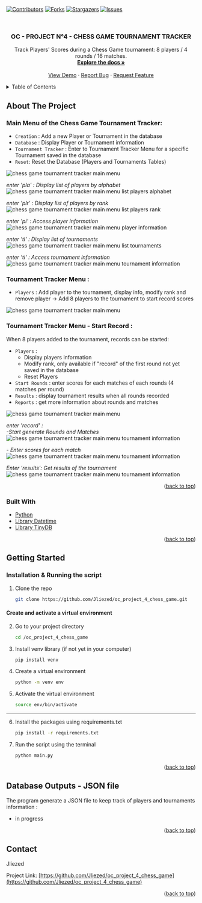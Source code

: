 <div id="top"></div>

<!-- PROJECT SHIELDS -->
<!--
*** I'm using markdown "reference style" links for readability.
*** Reference links are enclosed in brackets [ ] instead of parentheses ( ).
*** See the bottom of this document for the declaration of the reference variables
*** for contributors-url, forks-url, etc. This is an optional, concise syntax you may use.
*** https://www.markdownguide.org/basic-syntax/#reference-style-links
-->
[![Contributors][contributors-shield]][contributors-url]
[![Forks][forks-shield]][forks-url]
[![Stargazers][stars-shield]][stars-url]
[![Issues][issues-shield]][issues-url]



<!-- PROJECT LOGO -->
<br />
<div align="center">

<h3 align="center">OC - PROJECT N°4 - CHESS GAME TOURNAMENT TRACKER</h3>

  <p align="center">
    Track Players' Scores during a Chess Game tournament: 8 players / 4 rounds / 16 matches.
    <br/>
    <a href="https://github.com/Jliezed/oc_project_2_BookToScrape"><strong>Explore the docs »</strong></a>
    <br />
    <br />
    <a href="https://github.com/Jliezed/oc_project_2_BookToScrape">View Demo</a>
    ·
    <a href="https://github.com/Jliezed/oc_project_2_BookToScrape/issues">Report Bug</a>
    ·
    <a href="https://github.com/Jliezed/oc_project_2_BookToScrape/issues">Request Feature</a>
  </p>
</div>



<!-- TABLE OF CONTENTS -->
<details>
  <summary>Table of Contents</summary>
  <ol>
    <li>
      <a href="#about-the-project">About The Project</a>
      <ul>
        <li><a href="#built-with">Built With</a></li>
      </ul>
    </li>
    <li>
      <a href="#getting-started">Getting Started</a>
      <ul>
        <li><a href="#prerequisites">Prerequisites</a></li>
        <li><a href="#installation">Installation</a></li>
      </ul>
    </li>
    <li><a href="#outputs">Outputs</a></li>
    <li><a href="#contact">Contact</a></li>
    <li><a href="#acknowledgments">Acknowledgments</a></li>
  </ol>
</details>



<!-- ABOUT THE PROJECT -->
## About The Project

### Main Menu of the Chess Game Tournament Tracker:
- `Creation` : Add a new Player or Tournament in the database
- `Database` : Display Player or Tournament information
- `Tournament Tracker` : Enter to Tournament Tracker Menu for a specific Tournament saved in the database
- `Reset`: Reset the Database (Players and Tournaments Tables)

![chess game tournament tracker main menu](images/main_menu.png)


*enter 'pla' : Display list of players by alphabet*  
![chess game tournament tracker main menu list players alphabet](images/main_menu_pla.png)

*enter 'plr' : Display list of players by rank*  
![chess game tournament tracker main menu list players rank](images/main_menu_plr.png)

*enter 'pi' : Access player information*  
![chess game tournament tracker main menu player information](images/main_menu_pi.png)

*enter 'tl' : Display list of tournaments*  
![chess game tournament tracker main menu list tournaments](images/main_menu_tl.png)

*enter 'ti' : Access tournament information*  
![chess game tournament tracker main menu tournament information](images/main_menu_ti.png)


### Tournament Tracker Menu :
- `Players` : Add player to the tournament, display info, modify rank and remove player
-> Add 8 players to the tournament to start record scores

![chess game tournament tracker main menu](images/tracker_menu.png)


### Tournament Tracker Menu - Start Record : 
When 8 players added to the tournament, records can be started:
- `Players` : 
  - Display players information
  - Modify rank, only available if "record" of the first round not yet saved in the database
  - Reset Players
- `Start Rounds` : enter scores for each matches of each rounds (4 matches per round)
- `Results` : display tournament results when all rounds recorded
- `Reports` : get more information about rounds and matches


![chess game tournament tracker main menu](images/tracker_menu_8_players.png)



*enter 'record' :  
-Start generate Rounds and Matches*  
![chess game tournament tracker main menu tournament information](images/tracker_menu_8_players_record.png)

*- Enter scores for each match*  
![chess game tournament tracker main menu tournament information](images/tracker_menu_8_players_scores.png)

*Enter 'results': Get results of the tournament*  
![chess game tournament tracker main menu tournament information](images/tracker_menu_8_players_results.png)


<p align="right">(<a href="#top">back to top</a>)</p>



### Built With

* [Python](https://www.python.org/)
* [Library Datetime](https://docs.python.org/3/library/datetime.html)
* [Library TinyDB](https://tinydb.readthedocs.io/en/latest/)

<p align="right">(<a href="#top">back to top</a>)</p>



<!-- GETTING STARTED -->
## Getting Started

### Installation & Running the script

1. Clone the repo
   ```sh
   git clone https://github.com/Jliezed/oc_project_4_chess_game.git
   ```
#### Create and activate a virtual environment
2. Go to your project directory
   ```sh
   cd /oc_project_4_chess_game
   ```
3. Install venv library (if not yet in your computer)
   ```sh
   pip install venv
   ```
4. Create a virtual environment
   ```sh
   python -m venv env
   ```
5. Activate the virtual environment
   ```sh
   source env/bin/activate
   ```
---
6. Install the packages using requirements.txt
   ```sh
   pip install -r requirements.txt
   ```
7. Run the script using the terminal
   ```sh
   python main.py
   ```


<p align="right">(<a href="#top">back to top</a>)</p>



<!-- USAGE EXAMPLES -->
## Database Outputs - JSON file

The program generate a JSON file to keep track of players and tournaments information :
- in progress


<p align="right">(<a href="#top">back to top</a>)</p>






<!-- CONTACT -->
## Contact

Jliezed

Project Link: [https://github.com/Jliezed/oc_project_4_chess_game](https://github.com/Jliezed/oc_project_4_chess_game)

<p align="right">(<a href="#top">back to top</a>)</p>






<!-- MARKDOWN LINKS & IMAGES -->
<!-- https://www.markdownguide.org/basic-syntax/#reference-style-links -->
[contributors-shield]: https://img.shields.io/github/contributors/Jliezed/oc_project_4_chess_game.svg?style=for-the-badge
[contributors-url]: https://github.com/Jliezed/oc_project_4_chess_game/graphs/contributors
[forks-shield]: https://img.shields.io/github/forks/Jliezed/oc_project_4_chess_game.svg?style=for-the-badge
[forks-url]: https://github.com/Jliezed/oc_project_4_chess_game/network/members
[stars-shield]: https://img.shields.io/github/stars/Jliezed/oc_project_4_chess_game.svg?style=for-the-badge
[stars-url]: https://github.com/Jliezed/oc_project_4_chess_game/stargazers
[issues-shield]: https://img.shields.io/github/issues/Jliezed/oc_project_4_chess_game.svg?style=for-the-badge
[issues-url]: https://github.com/Jliezed/oc_project_4_chess_game/issues
[license-shield]: https://img.shields.io/github/license/Jliezed/oc_project_4_chess_game.svg?style=for-the-badge
[license-url]: https://github.com/Jliezed/oc_project_4_chess_game/blob/master/LICENSE.txt
[linkedin-shield]: https://img.shields.io/badge/-LinkedIn-black.svg?style=for-the-badge&logo=linkedin&colorB=555
[linkedin-url]: https://linkedin.com/in/linkedin_username
[product-screenshot]: images/screenshot.png